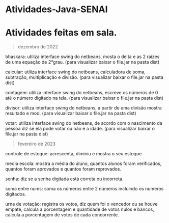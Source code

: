 # Atividades-Java-SENAI

# Atividades feitas em sala.

> dezembro de 2022

bhaskara: utiliza interface swing do netbeans, mosta o delta e as 2 raízes de uma equação de 2°grau. (para visualizar baixar o file.jar na pasta dist)

calcular: utiliza interface swing do netbeans, calculadora de soma, subtração, multiplicação e divisão. (para visualizar baixar o file.jar na pasta dist)

contagem: utiliza interface swing do netbeans, escreve os números de 0 até o número digitado na tela. (para visualizar baixar o file.jar na pasta dist)

divisor: utiliza interface swing do netbeans, a partir de uma divisão mostra resultado e mod. (para visualizar baixar o file.jar na pasta dist)

votar: utiliza interface swing do netbeans, de acordo com o nascimento da pessoa diz se ela pode votar ou não e a idade. (para visualizar baixar o file.jar na pasta dist)

> fevereiro de 2023

controle de estoque: acrescenta, diminiu e mostra o seu estoque.

media escola: mostra a média do aluno, quantos alunos foram verificados, quantos foram aprovados e quantos foram reprovados.

senha: diz se a senha digitada está correta ou incorreta.

soma entre nums: soma os números entre 2 números incluindo os numeros digitados.

urna de votação: registra os votos, diz quem foi o vencedor ou se houve empate, calcula a porcentagem e quantidade de votos nulos e bancos, calcula a porcentagem de votos de cada concorrente.
